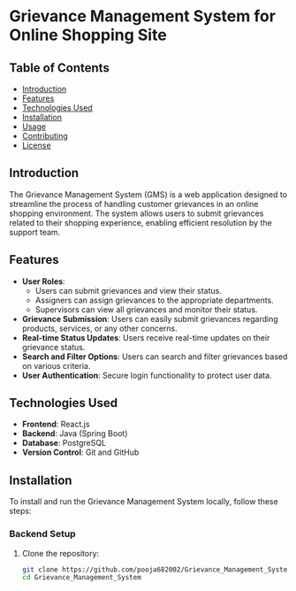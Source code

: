 # Grievance Management System for Online Shopping Site

## Table of Contents
- [Introduction](#introduction)
- [Features](#features)
- [Technologies Used](#technologies-used)
- [Installation](#installation)
- [Usage](#usage)
- [Contributing](#contributing)
- [License](#license)

## Introduction
The Grievance Management System (GMS) is a web application designed to streamline the process of handling customer grievances in an online shopping environment. The system allows users to submit grievances related to their shopping experience, enabling efficient resolution by the support team.

## Features
- **User Roles**: 
  - Users can submit grievances and view their status.
  - Assigners can assign grievances to the appropriate departments.
  - Supervisors can view all grievances and monitor their status.
- **Grievance Submission**: Users can easily submit grievances regarding products, services, or any other concerns.
- **Real-time Status Updates**: Users receive real-time updates on their grievance status.
- **Search and Filter Options**: Users can search and filter grievances based on various criteria.
- **User Authentication**: Secure login functionality to protect user data.
  
## Technologies Used
- **Frontend**: React.js
- **Backend**: Java (Spring Boot)
- **Database**: PostgreSQL
- **Version Control**: Git and GitHub

## Installation
To install and run the Grievance Management System locally, follow these steps:

### Backend Setup
1. Clone the repository:
   ```bash
   git clone https://github.com/pooja682002/Grievance_Management_System.git
   cd Grievance_Management_System
